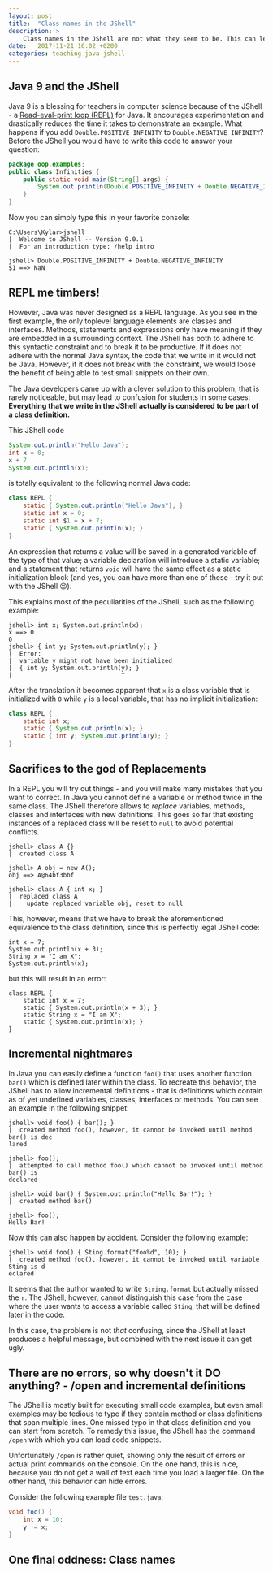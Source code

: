 ```yaml
---
layout: post
title:  "Class names in the JShell"
description: >
    Class names in the JShell are not what they seem to be. This can lead to confusions.
date:   2017-11-21 16:02 +0200
categories: teaching java jshell
---
```


## Java 9 and the JShell

Java 9 is a blessing for teachers in computer science because of the JShell - a [Read-eval-print loop (REPL)](https://en.wikipedia.org/wiki/Read%E2%80%93eval%E2%80%93print_loop) for Java. It encourages experimentation and drastically reduces the time it takes to demonstrate an example. What happens if you add `Double.POSITIVE_INFINITY` to `Double.NEGATIVE_INFINITY`? Before the JShell you would have to write this code to answer your question:

```java
package oop.examples;
public class Infinities {
    public static void main(String[] args) {
        System.out.println(Double.POSITIVE_INFINITY + Double.NEGATIVE_INFINITY);
    }
}
```

Now you can simply type this in your favorite console:

```
C:\Users\Kylar>jshell
|  Welcome to JShell -- Version 9.0.1
|  For an introduction type: /help intro

jshell> Double.POSITIVE_INFINITY + Double.NEGATIVE_INFINITY
$1 ==> NaN
```

## REPL me timbers!

However, Java was never designed as a REPL language.
As you see in the first example, the only toplevel language elements are classes and interfaces.
Methods, statements and expressions only have meaning if they are embedded in a surrounding context.
The JShell has both to adhere to this syntactic constraint and to break it to be productive.
If it does not adhere with the normal Java syntax, the code that we write in it would not be Java.
However, if it does not break with the constraint, we would loose the benefit of being able to test small snippets on their own.

The Java developers came up with a clever solution to this problem, that is rarely noticeable, but may lead to confusion for students in some cases:
**Everything that we write in the JShell actually is considered to be part of a class definition.**

This JShell code

```java
System.out.println("Hello Java");
int x = 0;
x + 7
System.out.println(x);
```

is totally equivalent to the following normal Java code:

```java
class REPL {
    static { System.out.println("Hello Java"); }
    static int x = 0;
    static int $1 = x + 7;
    static { System.out.println(x); }
}
```

An expression that returns a value will be saved in a generated variable of the type of that value; a variable declaration will introduce a static variable; and a statement that returns `void` will have the same effect as a static initialization block (and yes, you can have more than one of these - try it out with the JShell :wink:).

This explains most of the peculiarities of the JShell, such as the following example:

```
jshell> int x; System.out.println(x);
x ==> 0
0
jshell> { int y; System.out.println(y); }
|  Error:
|  variable y might not have been initialized
|  { int y; System.out.println(y); }
|                              ^
```

After the translation it becomes apparent that `x` is a class variable that is initialized with `0` while `y` is a local variable, that has no implicit initialization:

```java
class REPL {
    static int x;
    static { System.out.println(x); }
    static { int y; System.out.println(y); }
}
```

## Sacrifices to the god of Replacements

In a REPL you will try out things - and you will make many mistakes that you want to correct.
In Java you cannot define a variable or method twice in the same class.
The JShell therefore allows to *replace* variables, methods, classes and interfaces with new definitions.
This goes so far that existing instances of a replaced class will be reset to `null` to avoid potential conflicts.

```
jshell> class A {}
|  created class A

jshell> A obj = new A();
obj ==> A@64bf3bbf

jshell> class A { int x; }
|  replaced class A
|    update replaced variable obj, reset to null
```

This, however, means that we have to break the aforementioned equivalence to the class definition, since this is perfectly legal JShell code:

```
int x = 7;
System.out.println(x + 3);
String x = "I am X";
System.out.println(x);
```

but this will result in an error:

```
class REPL {
    static int x = 7;
    static { System.out.println(x + 3); }
    static String x = "I am X";
    static { System.out.println(x); }
}
```

## Incremental nightmares

In Java you can easily define a function `foo()` that uses another function `bar()` which is defined later within the class.
To recreate this behavior, the JShell has to allow incremental definitions - that is definitions which contain as of yet undefined variables, classes, interfaces or methods.
You can see an example in the following snippet:

```
jshell> void foo() { bar(); }
|  created method foo(), however, it cannot be invoked until method bar() is dec
lared

jshell> foo();
|  attempted to call method foo() which cannot be invoked until method bar() is
declared

jshell> void bar() { System.out.println("Hello Bar!"); }
|  created method bar()

jshell> foo();
Hello Bar!
```

Now this can also happen by accident. Consider the following example:

```
jshell> void foo() { Sting.format("foo%d", 10); }
|  created method foo(), however, it cannot be invoked until variable Sting is d
eclared
```

It seems that the author wanted to write `String.format` but actually missed the `r`.
The JShell, however, cannot distinguish this case from the case where the user wants to access a variable called `Sting`, that will be defined later in the code.

In this case, the problem is not *that* confusing, since the JShell at least produces a helpful message, but combined with the next issue it can get ugly.

## There are no errors, so why doesn't it DO anything? - /open and incremental definitions

The JShell is mostly built for executing small code examples, but even small examples may be tedious to type if they contain method or class definitions that span multiple lines.
One missed typo in that class definition and you can start from scratch.
To remedy this issue, the JShell has the command `/open` with which you can load code snippets.

Unfortunately `/open` is rather quiet, showing only the result of errors or actual print commands on the console.
On the one hand, this is nice, because you do not get a wall of text each time you load a larger file.
On the other hand, this behavior can hide errors.

Consider the following example file `test.java`:

```java
void foo() {
    int x = 10;
    y += x;
}
```


## One final oddness: Class names